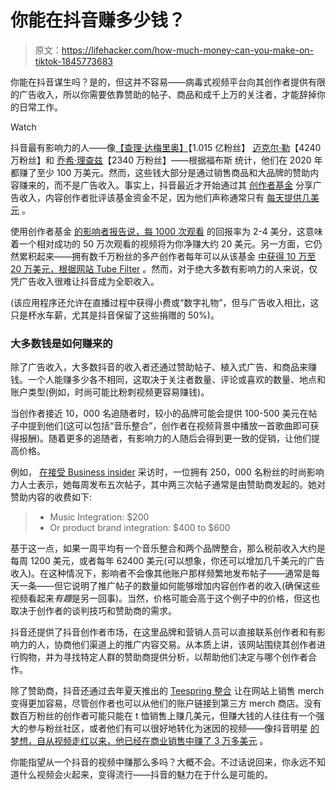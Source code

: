 # 你能在抖音赚多少钱？

> 原文：<https://lifehacker.com/how-much-money-can-you-make-on-tiktok-1845773683>

你能在抖音谋生吗？是的，但这并不容易——病毒式视频平台向其创作者提供有限的广告收入，所以你需要依靠赞助的帖子、商品和成千上万的关注者，才能辞掉你的日常工作。

Watch

抖音最有影响力的人——像[【查理·达梅里奥】](https://www.tiktok.com/@charlidamelio?lang=en)【1.015 亿粉丝】 [迈克尔·勒](https://www.tiktok.com/@justmaiko?lang=en)【4240 万粉丝】和 [乔希·理查兹](https://www.tiktok.com/@joshrichards?lang=en)【2340 万粉丝】——根据福布斯 统计，他们在 2020 年都赚了至少 100 万美元。然而，这些钱大部分是通过销售商品和大品牌的赞助内容赚来的，而不是广告收入。事实上，抖音最近才开始通过其 [创作者基金](https://newsroom.tiktok.com/en-us/introducing-the-200-million-tiktok-creator-fund) 分享广告收入，内容创作者批评该基金资金不足，因为他们声称通常只有 [每天提供几美元](https://www.wired.com/story/tiktok-creators-fund-revenue-sharing-complaints/) 。

使用创作者基金 [的影响者报告说，每 1000 次观看](https://www.tubefilter.com/2020/10/01/tiktok-creator-fund-creators-getting-paid-money/) 的回报率为 2-4 美分，这意味着一个相对成功的 50 万次观看的视频将为你净赚大约 20 美元。另一方面，它仍然累积起来——拥有数千万粉丝的多产创作者每年可以从该基金 [中获得 10 万至 20 万美元，根据网站 Tube Filter](https://www.tubefilter.com/2020/10/01/tiktok-creator-fund-creators-getting-paid-money/) 。然而，对于绝大多数有影响力的人来说，仅凭广告收入很难让抖音成为全职收入。

(该应用程序还允许在直播过程中获得小费或“数字礼物”，但与广告收入相比，这只是杯水车薪，尤其是抖音保留了这些捐赠的 50%)。

### **大多数钱是如何赚来的**

除了广告收入，大多数抖音的收入者还通过赞助帖子、植入式广告、和商品来赚钱。一个人能赚多少各不相同，这取决于关注者数量、评论或喜欢的数量、地点和账户类型(例如，时尚可能比粉刺视频更容易赚钱)。

当创作者接近 10，000 名追随者时，较小的品牌可能会提供 100-500 美元在帖子中提到他们(这可以包括“音乐整合”，创作者在视频背景中播放一首歌曲即可获得报酬)。随着更多的追随者，有影响力的人随后会得到更一致的促销，让他们提高价格。

例如， [在接受 Business insider](https://www.businessinsider.com/how-much-money-youtube-pays-creators-for-200-thousand-views-2020-8) 采访时，一位拥有 250，000 名粉丝的时尚影响力人士表示，她每周发布五次帖子，其中两三次帖子通常是由赞助商发起的。她对赞助内容的收费如下:

> *   Music Integration: $200
> *   Or product brand integration: $400 to $600

基于这一点，如果一周平均有一个音乐整合和两个品牌整合，那么税前收入大约是每周 1200 美元，或者每年 62400 美元(可以想象，你还可以增加几千美元的广告收入)。在这种情况下，影响者不会像其他账户那样频繁地发布帖子——通常是每天一条——但它说明了推广帖子的数量如何能够增加内容创作者的收入(确保这些视频看起来*有趣*是另一回事)。当然，价格可能会高于这个例子中的价格，但这也取决于创作者的谈判技巧和赞助商的需求。

抖音还提供了抖音创作者市场，在这里品牌和营销人员可以直接联系创作者和有影响力的人，协商他们渠道上的推广内容交易。从本质上讲，该网站围绕其创作者进行购物，并为寻找特定人群的赞助商提供分析，以帮助他们决定与哪个创作者合作。

除了赞助商，抖音还通过去年夏天推出的 [Teespring 整合](https://www.theverge.com/2020/8/31/21408539/tiktok-teespring-merchandise-apparel-commerce-monetization) 让在网站上销售 merch 变得更加容易，尽管创作者也可以从他们的账户链接到第三方 merch 商店。没有数百万粉丝的创作者可能只能在 t 恤销售上赚几美元，但赚大钱的人往往有一个强大的参与粉丝社区，或者他们有可以很好地转化为迷因的视频——像抖音明星 [的梦想，自从视频走红以来，他已经在商业销售中赚了 3 万多美元](https://sports.yahoo.com/dreams-tiktok-stars-merch-made-172525416.html) 。

你能指望从一个抖音的视频中赚那么多吗？大概不会。不过话说回来，你永远不知道什么视频会火起来，变得流行——抖音的魅力在于什么是可能的。